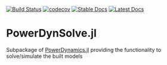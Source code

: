[![Build Status](https://travis-ci.org/JuliaEnergy/PowerDynSolve.jl.svg?branch=master)](https://travis-ci.org/JuliaEnergy/PowerDynSolve.jl)
[![codecov](https://codecov.io/gh/JuliaEnergy/PowerDynSolve.jl/branch/master/graph/badge.svg)](https://codecov.io/gh/JuliaEnergy/PowerDynSolve.jl)
[![Stable Docs](https://img.shields.io/badge/docs-stable-blue.svg)](https://juliaenergy.github.io/PowerDynamics.jl/stable/)
[![Latest Docs](https://img.shields.io/badge/docs-latest-blue.svg)](https://juliaenergy.github.io/PowerDynamics.jl/latest/)

# PowerDynSolve.jl

Subpackage of [PowerDynamics.jl](https://github.com/JuliaEnergy/PowerDynamics.jl) providing the functionality to solve/simulate the built models
